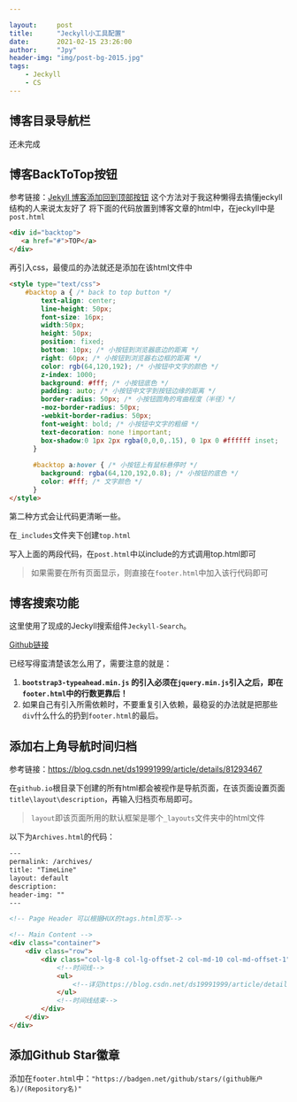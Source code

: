 ```yaml
---

layout:     post
title:      "Jeckyll小工具配置"
date:       2021-02-15 23:26:00
author:     "Jpy"
header-img: "img/post-bg-2015.jpg"
tags:
    - Jeckyll
    - CS
---
```


## 博客目录导航栏
还未完成
## 博客BackToTop按钮
参考链接：[Jekyll 博客添加回到顶部按钮](https://sunete.github.io/website/jekyll-add-back-to-top-button/#site-nav)
这个方法对于我这种懒得去搞懂jeckyll结构的人来说太友好了
将下面的代码放置到博客文章的html中，在jeckyll中是`post.html`

```html
<div id="backtop">
   <a href="#">TOP</a>
</div> 
```

再引入css，最傻瓜的办法就还是添加在该html文件中

```html
<style type="text/css">
    #backtop a { /* back to top button */
        text-align: center;
        line-height: 50px;
        font-size: 16px;
        width:50px;
        height: 50px;
        position: fixed;
        bottom: 10px; /* 小按钮到浏览器底边的距离 */
        right: 60px; /* 小按钮到浏览器右边框的距离 */
        color: rgb(64,120,192); /* 小按钮中文字的颜色 */
        z-index: 1000;
        background: #fff; /* 小按钮底色 */
        padding: auto; /* 小按钮中文字到按钮边缘的距离 */
        border-radius: 50px; /* 小按钮圆角的弯曲程度（半径）*/
        -moz-border-radius: 50px;
        -webkit-border-radius: 50px;
        font-weight: bold; /* 小按钮中文字的粗细 */
        text-decoration: none !important;
        box-shadow:0 1px 2px rgba(0,0,0,.15), 0 1px 0 #ffffff inset;
      }
      
      #backtop a:hover { /* 小按钮上有鼠标悬停时 */
        background: rgba(64,120,192,0.8); /* 小按钮的底色 */
        color: #fff; /* 文字颜色 */
      }
</style>
```

第二种方式会让代码更清晰一些。

在`_includes`文件夹下创建`top.html`

写入上面的两段代码，在`post.html`中以include的方式调用top.html即可

> 如果需要在所有页面显示，则直接在`footer.html`中加入该行代码即可

## 博客搜索功能

这里使用了现成的Jeckyll搜索组件`Jeckyll-Search`。

[Github链接](https://github.com/androiddevelop/jekyll-search)

已经写得蛮清楚该怎么用了，需要注意的就是：

1. **`bootstrap3-typeahead.min.js` 的引入必须在`jquery.min.js`引入之后，即在`footer.html`中的行数更靠后！**
2. 如果自己有引入所需依赖时，不要重复引入依赖，最稳妥的办法就是把那些`div`什么什么的扔到`footer.html`的最后。

## 添加右上角导航时间归档

参考链接：https://blog.csdn.net/ds19991999/article/details/81293467

在`github.io`根目录下创建的所有html都会被视作是导航页面，在该页面设置页面`title\layout\description`，再输入归档页布局即可。

> `layout`即该页面所用的默认框架是哪个`_layouts`文件夹中的html文件

以下为`Archives.html`的代码：

```html
---
permalink: /archives/
title: "TimeLine"
layout: default
description: 
header-img: ""
---

<!-- Page Header 可以根据HUX的tags.html页写-->

<!-- Main Content -->
<div class="container">
	<div class="row">
		<div class="col-lg-8 col-lg-offset-2 col-md-10 col-md-offset-1">
            <!--时间线-->
            <ul>
            	<!--详见https://blog.csdn.net/ds19991999/article/details/81293467-->
            </ul>
            <!--时间线结束-->
		</div>
	</div>
</div>
```

## 添加Github Star徽章

添加在`footer.html`中：`"https://badgen.net/github/stars/(github账户名)/(Repository名)"`


